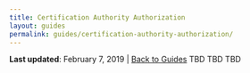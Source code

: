 ```yaml
---
title: Certification Authority Authorization
layout: guides
permalink: guides/certification-authority-authorization/
---
```


**Last updated**: February 7, 2019 \| [Back to Guides]({{site.baseurl}}/guides/)
TBD TBD TBD

